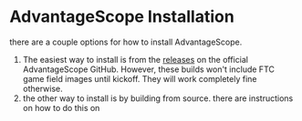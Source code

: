 # AdvantageScope Installation
there are a couple options for how to install AdvantageScope.
1. The easiest way to install is from the [releases](https://github.com/Mechanical-Advantage/AdvantageScope/releases/tag/v4.1.6)
on the official AdvantageScope GitHub. However, these builds won't 
include FTC game field images until kickoff. They will work completely 
fine otherwise.
2. the other way to install is by building from source. there are
instructions on how to do this on 